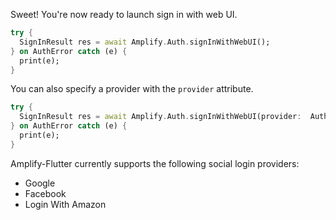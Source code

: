 Sweet! You're now ready to launch sign in with web UI. 

```dart
try {
  SignInResult res = await Amplify.Auth.signInWithWebUI();
} on AuthError catch (e) {
  print(e);
}
```

You can also specify a provider with the `provider` attribute.

```dart
try {
  SignInResult res = await Amplify.Auth.signInWithWebUI(provider:  AuthProvider.google);
} on AuthError catch (e) {
  print(e);
}
```

Amplify-Flutter currently supports the following social login providers: 
  * Google
  * Facebook
  * Login With Amazon

